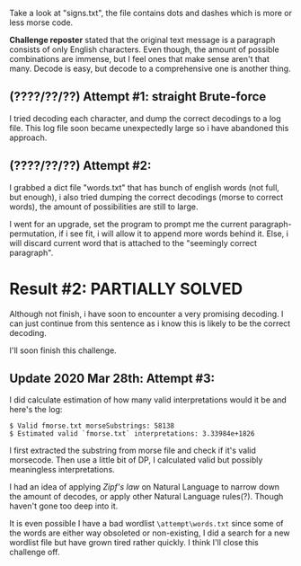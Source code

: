 Take a look at "signs.txt", the file contains dots and dashes which is more or less morse code.

**Challenge reposter** stated that the original text message is a paragraph consists of only English characters.
Even though, the amount of possible combinations are immense, but I feel ones that make sense aren't that many. Decode is easy, but decode to a comprehensive one is another thing.

## (????/??/??) Attempt #1: straight Brute-force
I tried decoding each character, and dump the correct decodings to a log file. This log file soon became unexpectedly large so i have abandoned this approach.

## (????/??/??) Attempt #2:
I grabbed a dict file "words.txt" that has bunch of english words (not full, but enough), i also tried dumping the correct decodings (morse to correct words), the amount of possibilities are still to large.

I went for an upgrade, set the program to prompt me the current paragraph-permutation, if i see fit, i will allow it to append more words behind it. Else, i will discard current word that is attached to the "seemingly correct paragraph".

# Result #2: PARTIALLY SOLVED
Although not finish, i have soon to encounter a very promising decoding. I can just continue from this sentence as i know this is likely to be the correct decoding.

I'll soon finish this challenge.

## Update 2020 Mar 28th: Attempt #3:
I did calculate estimation of how many valid interpretations would it be and here's the log:
```
$ Valid fmorse.txt morseSubstrings: 58138
$ Estimated valid `fmorse.txt` interpretations: 3.33984e+1826
```
I first extracted the substring from morse file and check if it's valid morsecode.
Then use a little bit of DP, I calculated valid but possibly meaningless interpretations.

I had an idea of applying *Zipf's law* on Natural Language to narrow down the amount of decodes, 
or apply other Natural Language rules(?). Though haven't gone too deep into it.

It is even possible I have a bad wordlist `\attempt\words.txt` since some of the words are either way obsoleted or non-existing,
I did a search for a new wordlist file but have grown tired rather quickly. I think I'll close this challenge off.
